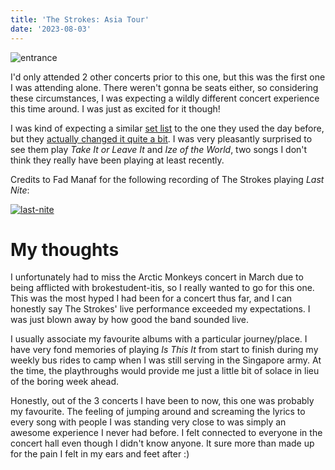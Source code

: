 ```yaml
---
title: 'The Strokes: Asia Tour'
date: '2023-08-03'
---
```


![entrance](/images/posts/shows/the-strokes-2023/entrance.JPEG)

I'd only attended 2 other concerts prior to this one, but this was the first one I was attending alone. There weren't gonna be seats either, so considering these circumstances, I was expecting a wildly different concert experience this time around. I was just as excited for it though!

I was kind of expecting a similar [set list](https://www.setlist.fm/setlist/the-strokes/2023/sands-expo-and-convention-centre-singapore-singapore-5ba42368.html) to the one they used the day before, but they [actually changed it quite a bit](https://www.setlist.fm/setlist/the-strokes/2023/sands-expo-and-convention-centre-singapore-singapore-5ba4236c.html). I was very pleasantly surprised to see them play *Take It or Leave It* and *Ize of the World*, two songs I don't think they really have been playing at least recently.

Credits to Fad Manaf for the following recording of The Strokes playing *Last Nite*:

[![last-nite](/images/posts/shows/the-strokes-2023/last-nite.png)](https://www.youtube.com/watch?v=Oq86bdgf8SU)

# My thoughts

I unfortunately had to miss the Arctic Monkeys concert in March due to being afflicted with brokestudent-itis, so I really wanted to go for this one. This was the most hyped I had been for a concert thus far, and I can honestly say The Strokes' live performance exceeded my expectations. I was just blown away by how good the band sounded live.

I usually associate my favourite albums with a particular journey/place. I have very fond memories of playing *Is This It* from start to finish during my weekly bus rides to camp when I was still serving in the Singapore army. At the time, the playthroughs would provide me just a little bit of solace in lieu of the boring week ahead.

Honestly, out of the 3 concerts I have been to now, this one was probably my favourite. The feeling of jumping around and screaming the lyrics to every song with people I was standing very close to was simply an awesome experience I never had before. I felt connected to everyone in the concert hall even though I didn't know anyone. It sure more than made up for the pain I felt in my ears and feet after :)
